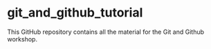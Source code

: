 # git_and_github_tutorial
This GitHub repository contains all the material for the Git and Github workshop.
